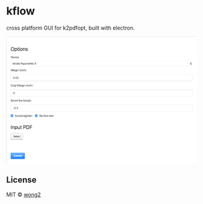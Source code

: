 # kflow

cross platform GUI for k2pdfopt, built with electron.

![screenshot](screenshot.png?raw=true&v=2)

## License

MIT © [wong2](http://wong2.me)
